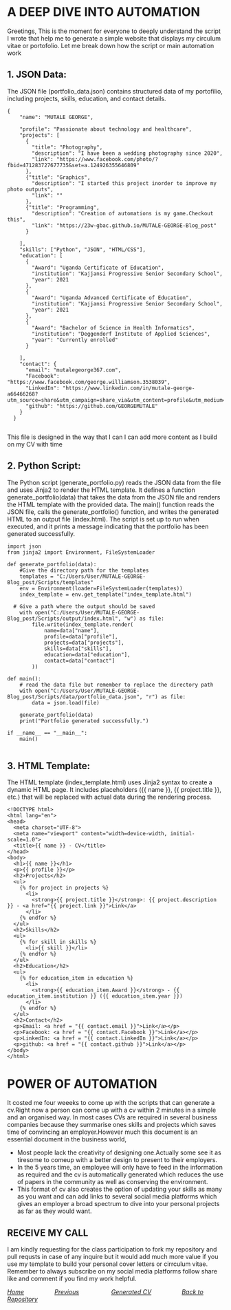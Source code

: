 # A DEEP DIVE INTO AUTOMATION
Greetings, 
This is the moment for everyone to deeply understand the script I wrote that help me to generate a simple website that displays my circulum vitae or portofolio.
Let me break down how the script or main automation work
## 1. JSON Data:

The JSON file (portfolio_data.json) contains structured data of my portofilio, including projects, skills, education, and contact details.
```
{
    "name": "MUTALE GEORGE",
    
    "profile": "Passionate about technology and healthcare",
    "projects": [
      {
        "title": "Photography",
        "description": "I have been a wedding photography since 2020",
        "link": "https://www.facebook.com/photo/?fbid=471283727677735&set=a.124926355646809"
      },
      {"title": "Graphics",
        "description": "I started this project inorder to improve my photo outputs",
        "link": ""
      },
      {"title": "Programming",
        "description": "Creation of automations is my game.Checkout this",
        "link": "https://23w-gbac.github.io/MUTALE-GEORGE-Blog_post"
      }
    
    ],
    "skills": ["Python", "JSON", "HTML/CSS"],
    "education": [
      {
        "Award": "Uganda Certificate of Education",
        "institution": "Kajjansi Progressive Senior Secondary School",
        "year": 2021
      },
      {
        "Award": "Uganda Advanced Certificate of Education",
        "institution": "Kajjansi Progressive Senior Secondary School",
        "year": 2021
      },
      {
        "Award": "Bachelor of Science in Health Informatics",
        "institution": "Deggendorf Institute of Applied Sciences",
        "year": "Currently enrolled"
      }
    
    ],
    "contact": {
      "email": "mutalegeorge367.com",
      "Facebook": "https://www.facebook.com/george.williamson.3538039",
      "LinkedIn": "https://www.linkedin.com/in/mutale-george-a66466268?utm_source=share&utm_campaign=share_via&utm_content=profile&utm_medium=ios_app",
      "github": "https://github.com/GEORGEMUTALE"
    }
  }
  

```
This file is designed in the way that I can I can add more content as I build on my CV with time
## 2. Python Script:

The Python script (generate_portfolio.py) reads the JSON data from the file and uses Jinja2 to render the HTML template.
It defines a function generate_portfolio(data) that takes the data from the JSON file and renders the HTML template with the provided data.
The main() function reads the JSON file, calls the generate_portfolio() function, and writes the generated HTML to an output file (index.html).
The script is set up to run when executed, and it prints a message indicating that the portfolio has been generated successfully.
```
import json
from jinja2 import Environment, FileSystemLoader

def generate_portfolio(data):
    #Give the directory path for the templates
    templates = "C:/Users/User/MUTALE-GEORGE-Blog_post/Scripts/templates"
    env = Environment(loader=FileSystemLoader(templates))
    index_template = env.get_template("index_template.html")
    
  # Give a path where the output should be saved
    with open("C:/Users/User/MUTALE-GEORGE-Blog_post/Scripts/output/index.html", "w") as file:
        file.write(index_template.render(
            name=data["name"],
            profile=data["profile"],
            projects=data["projects"],
            skills=data["skills"],
            education=data["education"],
            contact=data["contact"]
        ))

def main():
    # read the data file but remember to replace the directory path
    with open("C:/Users/User/MUTALE-GEORGE-Blog_post/Scripts/data/portfolio_data.json", "r") as file:
        data = json.load(file)

    generate_portfolio(data)
    print("Portfolio generated successfully.")

if __name__ == "__main__":
    main()


```
## 3. HTML Template:

The HTML template (index_template.html) uses Jinja2 syntax to create a dynamic HTML page. It includes placeholders ({{ name }}, {{ project.title }}, etc.) that will be replaced with actual data during the rendering process.
```
<!DOCTYPE html>
<html lang="en">
<head>
  <meta charset="UTF-8">
  <meta name="viewport" content="width=device-width, initial-scale=1.0">
  <title>{{ name }} - CV</title>
</head>
<body>
  <h1>{{ name }}</h1>
  <p>{{ profile }}</p>
  <h2>Projects</h2>
  <ul>
    {% for project in projects %}
      <li>
        <strong>{{ project.title }}</strong>: {{ project.description }} - <a href="{{ project.link }}">Link</a>
      </li>
    {% endfor %}
  </ul>
  <h2>Skills</h2>
  <ul>
    {% for skill in skills %}
      <li>{{ skill }}</li>
    {% endfor %}
  </ul>
  <h2>Education</h2>
  <ul>
    {% for education_item in education %}
      <li>
        <strong>{{ education_item.Award }}</strong> - {{ education_item.institution }} ({{ education_item.year }})
      </li>
    {% endfor %}
  </ul>
  <h2>Contact</h2>
  <p>Email: <a href = "{{ contact.email }}">Link</a></p>
  <p>Facebook: <a href = "{{ contact.Facebook }}">Link</a></p>
  <p>LinkedIn: <a href = "{{ contact.LinkedIn }}">Link</a></p>
  <p>github: <a href = "{{ contact.github }}">Link</a></p>
</body>
</html>

```

# POWER OF AUTOMATION
It costed me four weeeks to come up with the scripts that can generate a cv.Right now a person can come up with a cv within 2 minutes in a simple and an organised way.
In most cases CVs are required in several business companies because they summarise ones skills and projects which saves time of convincing an employer.However much this document is an essential document in the business world, 
- Most people lack the creativity of designing one.Actually some see it as tiresome to comeup with a better design to present to their employers.
- In the 5 years time, an employee will only have to feed in the information as required and the cv is automatically generated which reduces the use of papers in the community as well as conserving the environment.
- This format of cv also creates the option of updating your skills as many as you want and can add links to several social media platforms which gives an employer a broad spectrum to dive into your personal projects as far as they would want.

## RECEIVE MY CALL
I am kindly requesting for the class participation to fork my repository and pull requsts in case of any inquire but it would add much more value if you use my template to build your personal cover letters or cirrculum vitae. Remember to always subscribe on my social media platforms follow share like and comment if you find my work helpful.

*[Home](https://23w-gbac.github.io/MUTALE-GEORGE-Blog_post/)*&nbsp;&nbsp;&nbsp;&nbsp;&nbsp;&nbsp;&nbsp;&nbsp;&nbsp;&nbsp;&nbsp;&nbsp;&nbsp;&nbsp;&nbsp;&nbsp;&nbsp; 
*[Previous](Automation2.md)*&nbsp;&nbsp;&nbsp;&nbsp;&nbsp;&nbsp;&nbsp;&nbsp;&nbsp;&nbsp;&nbsp;&nbsp;&nbsp;&nbsp;&nbsp;&nbsp;&nbsp;&nbsp;
*[Generated CV](Generated_CV.md)*&nbsp;&nbsp;&nbsp;&nbsp;&nbsp;&nbsp;&nbsp;&nbsp;&nbsp;&nbsp;&nbsp;&nbsp;&nbsp;&nbsp;&nbsp;&nbsp;&nbsp;&nbsp;*[Back to Repository](https://github.com/23W-GBAC/MUTALE-GEORGE-Blog_post)*

